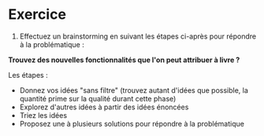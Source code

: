 # Exercice

1. Effectuez un brainstorming en suivant les étapes ci-après pour répondre à la problématique :

**Trouvez des nouvelles fonctionnalités que l'on peut attribuer à livre ?**

Les étapes :
- Donnez vos idées "sans filtre" (trouvez autant d'idées que possible, la quantité prime sur la qualité durant cette phase)
- Explorez d'autres idées à partir des idées énoncées
- Triez les idées
- Proposez une à plusieurs solutions pour répondre à la problématique